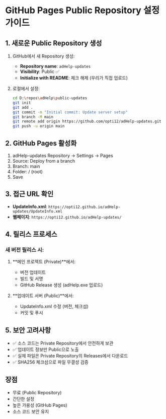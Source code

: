 # GitHub Pages Public Repository 설정 가이드

## 1. 새로운 Public Repository 생성

1. GitHub에서 새 Repository 생성:
   - **Repository name**: `adHelp-updates`
   - **Visibility**: Public ✅
   - **Initialize with README**: 체크 해제 (우리가 직접 업로드)

2. 로컬에서 설정:
   ```bash
   cd D:\repos\adHelp\public-updates
   git init
   git add .
   git commit -m "Initial commit: Update server setup"
   git branch -M main
   git remote add origin https://github.com/opti12/adHelp-updates.git
   git push -u origin main
   ```

## 2. GitHub Pages 활성화

1. adHelp-updates Repository → Settings → Pages
2. Source: Deploy from a branch
3. Branch: main
4. Folder: / (root)
5. Save

## 3. 접근 URL 확인

- **UpdateInfo.xml**: `https://opti12.github.io/adHelp-updates/UpdateInfo.xml`
- **웹페이지**: `https://opti12.github.io/adHelp-updates/`

## 4. 릴리스 프로세스

### 새 버전 릴리스 시:

1. **메인 프로젝트 (Private)**에서:
   - 버전 업데이트
   - 빌드 및 서명
   - GitHub Release 생성 (adHelp.exe 업로드)

2. **업데이트 서버 (Public)**에서:
   - UpdateInfo.xml 수정 (버전, 체크섬)
   - 커밋 및 푸시

## 5. 보안 고려사항

- ✅ 소스 코드는 Private Repository에서 안전하게 보관
- ✅ 업데이트 정보만 Public으로 노출
- ✅ 실제 파일은 Private Repository의 Releases에서 다운로드
- ✅ SHA256 체크섬으로 파일 무결성 검증

## 장점

- 무료 (Public Repository)
- 간단한 설정
- 높은 가용성 (GitHub Pages)
- 소스 코드 보안 유지
